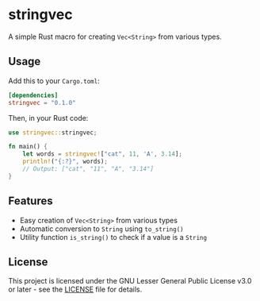 # stringvec

A simple Rust macro for creating `Vec<String>` from various types.

## Usage

Add this to your `Cargo.toml`:

```toml
[dependencies]
stringvec = "0.1.0"
```

Then, in your Rust code:

```rust
use stringvec::stringvec;

fn main() {
    let words = stringvec!["cat", 11, 'A', 3.14];
    println!("{:?}", words);
    // Output: ["cat", "11", "A", "3.14"]
}
```

## Features

- Easy creation of `Vec<String>` from various types
- Automatic conversion to `String` using `to_string()`
- Utility function `is_string()` to check if a value is a `String`

## License

This project is licensed under the GNU Lesser General Public License v3.0 or later - see the [LICENSE](LICENSE) file for details.